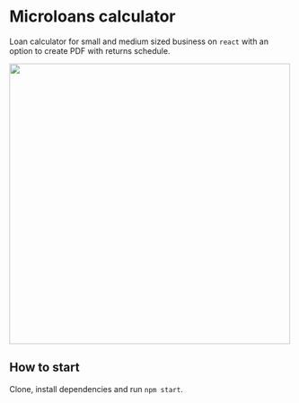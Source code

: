 # Microloans calculator
Loan calculator for small and medium sized business on `react` with an option to create PDF with returns schedule.

<p>
<img src="https://cherniaev.com/github/loancalc.png" width="500" />
</p>

## How to start
Clone, install dependencies and run `npm start`.
